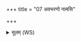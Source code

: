 +++
title = "07 अवभरणो नामसि"

+++
<details><summary>मूलम् (WS)</summary>

अवभरणो नामसि देवत्राणो अक्षमापः ।  
यीस्मां द्वेष्टि यं द्विष्मस्तत आसन्नपि दध्मः ॥ ८ ॥
</details>